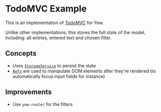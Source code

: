 # TodoMVC Example

This is an implementation of [TodoMVC](http://todomvc.com/) for Yew.

Unlike other implementations, this stores the full state of the model,
including: all entries, entered text and chosen filter.

## Concepts

- Uses [`StorageService`] to persist the state
- [`Refs`] are used to manipulate DOM elements after they're rendered (to automatically focus input fields for instance)

## Improvements

- Use `yew-router` for the filters

[`storageservice`]: https://docs.rs/yew/latest/yew/services/struct.StorageService.html
[`refs`]: https://yew.rs/docs/en/concepts/components/refs/
